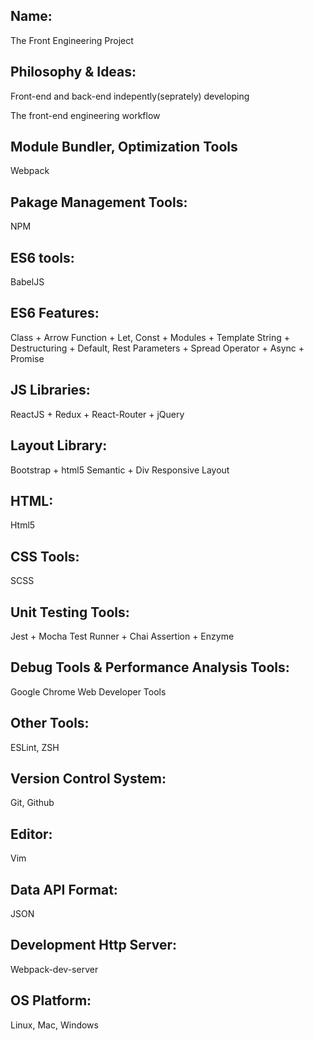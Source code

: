 ## Name:
The Front Engineering Project

## Philosophy & Ideas:
Front-end and back-end indepently(seprately) developing

The front-end engineering workflow

## Module Bundler, Optimization Tools
Webpack

## Pakage Management Tools:
NPM

## ES6 tools:
BabelJS

## ES6 Features:
Class + Arrow Function + Let, Const + Modules + Template String + Destructuring + Default, Rest Parameters + Spread Operator + Async + Promise

## JS Libraries:
ReactJS + Redux + React-Router + jQuery

## Layout Library:
Bootstrap + html5 Semantic + Div Responsive Layout

## HTML:
Html5

## CSS Tools:
SCSS

## Unit Testing Tools:
Jest + Mocha Test Runner + Chai Assertion + Enzyme

## Debug Tools & Performance Analysis Tools:
Google Chrome Web Developer Tools

## Other Tools:
ESLint, ZSH 

## Version Control System:
Git, Github

## Editor:
Vim

## Data API Format:
JSON

## Development Http Server:
Webpack-dev-server

## OS Platform:
Linux, Mac, Windows
